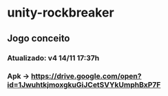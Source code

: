 # unity-rockbreaker
Jogo conceito
---
### Atualizado: v4 14/11 17:37h

### Apk -> https://drive.google.com/open?id=1JwuhtkjmoxgkuGiJCetSVYkUmphBxP7F
